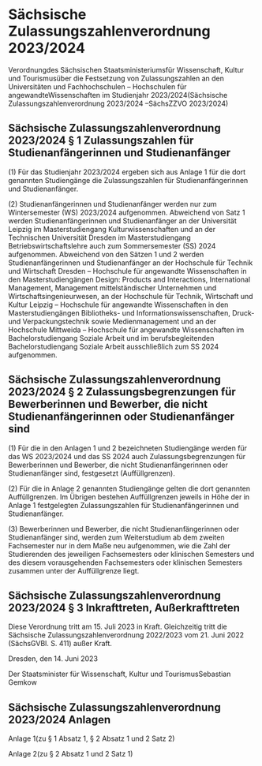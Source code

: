 # Sächsische Zulassungszahlenverordnung 2023/2024

Verordnungdes Sächsischen Staatsministeriumsfür Wissenschaft, Kultur und Tourismusüber die Festsetzung von Zulassungszahlen an den Universitäten und Fachhochschulen – Hochschulen für angewandteWissenschaften im Studienjahr 2023/2024(Sächsische Zulassungszahlenverordnung 2023/2024 –SächsZZVO 2023/2024)

## Sächsische Zulassungszahlenverordnung 2023/2024 § 1 Zulassungszahlen für Studienanfängerinnen und Studienanfänger

(1) Für das Studienjahr 2023/2024 ergeben sich aus Anlage 1 für die dort genannten Studiengänge die Zulassungszahlen für Studienanfängerinnen und Studienanfänger.

(2) Studienanfängerinnen und Studienanfänger werden nur zum Wintersemester (WS) 2023/2024 aufgenommen. Abweichend von Satz 1 werden Studienanfängerinnen und Studienanfänger an der Universität Leipzig im Masterstudiengang Kulturwissenschaften und an der Technischen Universität Dresden im Masterstudiengang Betriebswirtschaftslehre auch zum Sommersemester (SS) 2024 aufgenommen. Abweichend von den Sätzen 1 und 2 werden Studienanfängerinnen und Studienanfänger an der Hochschule für Technik und Wirtschaft Dresden – Hochschule für angewandte Wissenschaften in den Masterstudiengängen Design: Products and Interactions, International Management, Management mittelständischer Unternehmen und Wirtschaftsingenieurwesen, an der Hochschule für Technik, Wirtschaft und Kultur Leipzig – Hochschule für angewandte Wissenschaften in den Masterstudiengängen Bibliotheks- und Informationswissenschaften, Druck- und Verpackungstechnik sowie Medienmanagement und an der Hochschule Mittweida – Hochschule für angewandte Wissenschaften im Bachelorstudiengang Soziale Arbeit und im berufsbegleitenden Bachelorstudiengang Soziale Arbeit ausschließlich zum SS 2024 aufgenommen.


## Sächsische Zulassungszahlenverordnung 2023/2024 § 2 Zulassungsbegrenzungen für Bewerberinnen und Bewerber, die nicht Studienanfängerinnen oder Studienanfänger sind

(1) Für die in den Anlagen 1 und 2 bezeichneten Studiengänge werden für das WS 2023/2024 und das SS 2024 auch Zulassungsbegrenzungen für Bewerberinnen und Bewerber, die nicht Studienanfängerinnen oder Studienanfänger sind, festgesetzt (Auffüllgrenzen).

(2) Für die in Anlage 2 genannten Studiengänge gelten die dort genannten Auffüllgrenzen. Im Übrigen bestehen Auffüllgrenzen jeweils in Höhe der in Anlage 1 festgelegten Zulassungszahlen für Studienanfängerinnen und Studienanfänger.

(3) Bewerberinnen und Bewerber, die nicht Studienanfängerinnen oder Studienanfänger sind, werden zum Weiterstudium ab dem zweiten Fachsemester nur in dem Maße neu aufgenommen, wie die Zahl der Studierenden des jeweiligen Fachsemesters oder klinischen Semesters und des diesem vorausgehenden Fachsemesters oder klinischen Semesters zusammen unter der Auffüllgrenze liegt.


## Sächsische Zulassungszahlenverordnung 2023/2024 § 3 Inkrafttreten, Außerkrafttreten

Diese Verordnung tritt am 15. Juli 2023 in Kraft. Gleichzeitig tritt die Sächsische Zulassungszahlenverordnung 2022/2023 vom 21. Juni 2022 (SächsGVBl. S. 411) außer Kraft.

Dresden, den 14. Juni 2023

Der Staatsminister für Wissenschaft, Kultur und TourismusSebastian Gemkow


## Sächsische Zulassungszahlenverordnung 2023/2024 Anlagen

Anlage 1(zu § 1 Absatz 1, § 2 Absatz 1 und 2 Satz 2)

Anlage 2(zu § 2 Absatz 1 und 2 Satz 1)

